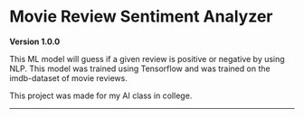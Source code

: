 # Movie Review Sentiment Analyzer 

**Version 1.0.0**

This ML model will guess if a given review is positive or negative by using NLP. This model was trained using Tensorflow and was trained on the imdb-dataset of movie reviews.

This project was made for my AI class in college.

---


